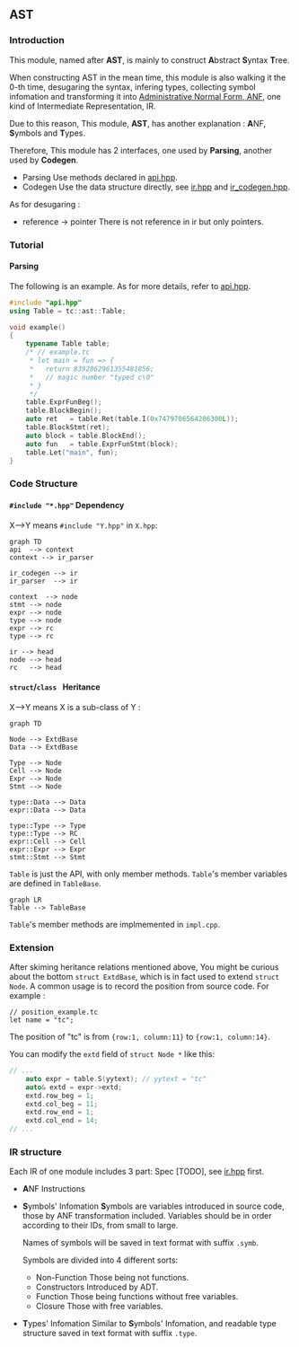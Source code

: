 ## AST
### Introduction
This module, named after **AST**, is mainly to construct **A**bstract **S**yntax **T**ree.

When constructing AST in the mean time, this module is also walking it the 0-th time, desugaring the syntax, infering types, collecting symbol infomation and transforming it into [Administrative Normal Form, ANF](https://en.wikipedia.org/wiki/A-normal_form), one kind of Intermediate Representation, IR.

Due to this reason, This module, **AST**, has another explanation : **A**NF, **S**ymbols and **T**ypes.

Therefore, This module has 2 interfaces, one used by **Parsing**, another used by **Codegen**.

- Parsing
  Use methods declared in [api.hpp](./api.hpp).
- Codegen 
  Use the data structure directly, see [ir.hpp](./ir.hpp) and [ir_codegen.hpp](./ir_codegen.cpp).

As for desugaring :
- reference -> pointer
  There is not reference in ir but only pointers.

### Tutorial
#### Parsing
The following is an example. As for more details, refer to [api.hpp](./api.hpp).

```cpp
#include "api.hpp"
using Table = tc::ast::Table;

void example()
{
    typename Table table;
    /* // example.tc
     * let main = fun => {
     *   return 8392862961355481856;
     *   // magic number "typed c\0"
     * }
     */ 
    table.ExprFunBeg();
    table.BlockBegin();
    auto ret   = table.Ret(table.I(0x7479706564206300L));
    table.BlockStmt(ret);
    auto block = table.BlockEnd();
    auto fun   = table.ExprFunStmt(block);
    table.Let("main", fun);
}
```

### Code Structure
#### ```#include "*.hpp"``` Dependency
X-->Y means ```#include "Y.hpp"``` in ```X.hpp```: 
```Mermaid
graph TD
api  --> context
context --> ir_parser

ir_codegen --> ir
ir_parser  --> ir

context  --> node
stmt --> node
expr --> node
type --> node
expr --> rc
type --> rc

ir --> head
node --> head
rc   --> head
```
#### ```struct```/```class ``` Heritance
X-->Y means X is a sub-class of Y : 
```Mermaid
graph TD

Node --> ExtdBase
Data --> ExtdBase

Type --> Node
Cell --> Node
Expr --> Node
Stmt --> Node

type::Data --> Data
expr::Data --> Data

type::Type --> Type
type::Type --> RC
expr::Cell --> Cell
expr::Expr --> Expr
stmt::Stmt --> Stmt

```

```Table``` is just the API, with only member methods. 
```Table```'s member variables are defined in ```TableBase```.

```Mermaid
graph LR
Table --> TableBase
```
```Table```'s member methods are implmemented in ```impl.cpp```.

### Extension
After skiming heritance relations mentioned above, You might be curious about the bottom ```struct ExtdBase```, which is in fact used to extend ```struct Node```.
A common usage is to record the position from source code.
For example : 
```tc
// position_example.tc
let name = "tc";
```
The position of "tc" is from ```{row:1, column:11}``` to ```{row:1, column:14}```.

You can modify the ```extd``` field of ```struct Node *``` like this:
```cpp
// ...
    auto expr = table.S(yytext); // yytext = "tc"
    auto& extd = expr->extd;
    extd.row_beg = 1;
    extd.col_beg = 11;
    extd.row_end = 1;
    extd.col_end = 14;
// ...
```

### IR structure
Each IR of one module includes 3 part:
Spec [TODO], see [ir.hpp](./ir.hpp) first.
- **A**NF Instructions
- **S**ymbols' Infomation
  **S**ymbols are variables introduced in source code, those by ANF transformation included. Variables should be in order according to their IDs, from small to large.
  
  Names of symbols will be saved in text format with suffix ```.symb```.

  Symbols are divided into 4 different sorts:
  - Non-Function
    Those being not functions.
  - Constructors
    Introduced by ADT.
  - Function
    Those being functions without free variables.
  - Closure
    Those with free variables.
  

- **T**ypes' Infomation
  Similar to **S**ymbols' Infomation, and readable type structure saved in text format with suffix ```.type```.